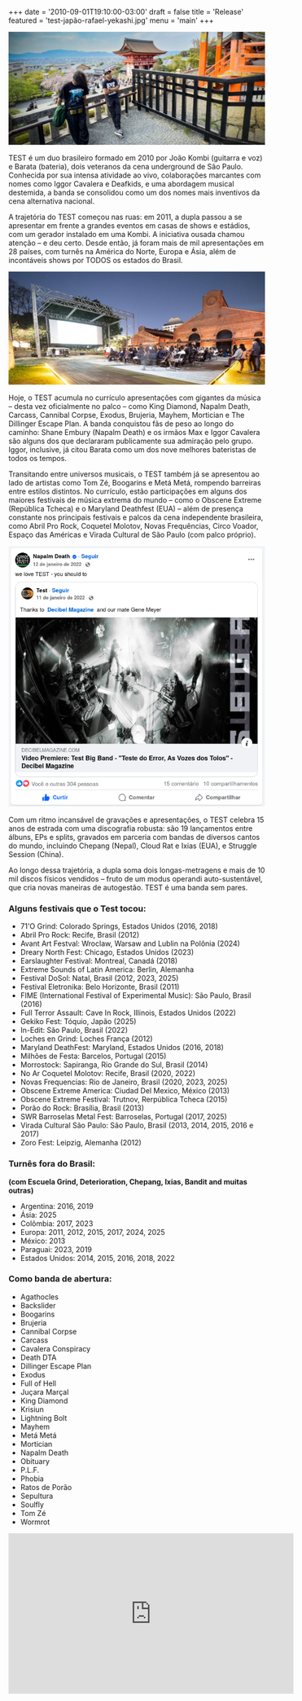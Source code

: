 +++
date = '2010-09-01T19:10:00-03:00'
draft = false
title = 'Release'
featured = 'test-japão-rafael-yekashi.jpg'
menu = 'main'
+++

![Test visitando templo no Japão](featured.jpg "Foto por Rafael Yekashi")

TEST é um duo brasileiro formado em 2010 por João Kombi (guitarra e voz) e Barata (bateria), dois veteranos da cena underground de São Paulo. Conhecida por sua intensa atividade ao vivo, colaborações marcantes com nomes como Iggor Cavalera e Deafkids, e uma abordagem musical destemida, a banda se consolidou como um dos nomes mais inventivos da cena alternativa nacional.

<!--more-->

A trajetória do TEST começou nas ruas: em 2011, a dupla passou a se apresentar em frente a grandes eventos em casas de shows e estádios, com um gerador instalado em uma Kombi. A iniciativa ousada chamou atenção – e deu certo. Desde então, já foram mais de mil apresentações em 28 países, com turnês na América do Norte, Europa e Ásia, além de incontáveis shows por TODOS os estados do Brasil.

![Documentário "Um Disco Normal" do Test sendo exibido na Cinemateca Brasileira](test-cinemateca-yokota.jpg "Foto por Fernando Yokota")

Hoje, o TEST acumula no currículo apresentações com gigantes da música – desta vez oficialmente no palco – como King Diamond, Napalm Death, Carcass, Cannibal Corpse, Exodus, Brujeria, Mayhem, Mortician e The Dillinger Escape Plan. A banda conquistou fãs de peso ao longo do caminho: Shane Embury (Napalm Death) e os irmãos Max e Iggor Cavalera são alguns dos que declararam publicamente sua admiração pelo grupo. Iggor, inclusive, já citou Barata como um dos nove melhores bateristas de todos os tempos.

Transitando entre universos musicais, o TEST também já se apresentou ao lado de artistas como Tom Zé, Boogarins e Metá Metá, rompendo barreiras entre estilos distintos. No currículo, estão participações em alguns dos maiores festivais de música extrema do mundo – como o Obscene Extreme (República Tcheca) e o Maryland Deathfest (EUA) – além de presença constante nos principais festivais e palcos da cena independente brasileira, como Abril Pro Rock, Coquetel Molotov, Novas Frequências, Circo Voador, Espaço das Américas e Virada Cultural de São Paulo (com palco próprio).

 <img src="facebook-napalm-death-post.png" alt="Postagem no facebook oficial do Napalm Death sobre o Test">

Com um ritmo incansável de gravações e apresentações, o TEST celebra 15 anos de estrada com uma discografia robusta: são 19 lançamentos entre álbuns, EPs e splits, gravados em parceria com bandas de diversos cantos do mundo, incluindo Chepang (Nepal), Cloud Rat e Ixias (EUA), e Struggle Session (China).

Ao longo dessa trajetória, a dupla soma dois longas-metragens e mais de 10 mil discos físicos vendidos – fruto de um modus operandi auto-sustentável, que cria novas maneiras de autogestão. TEST é uma banda sem pares.

### Alguns festivais que o Test tocou:

- 71'O Grind: Colorado Springs, Estados Unidos (2016, 2018)
- Abril Pro Rock: Recife, Brasil (2012)
- Avant Art Festval: Wroclaw, Warsaw and Lublin na Polônia (2024)
- Dreary North Fest: Chicago, Estados Unidos (2023)
- Earslaughter Festival: Montreal, Canadá (2018)
- Extreme Sounds of Latin America: Berlin, Alemanha
- Festival DoSol: Natal, Brasil (2012, 2023, 2025)
- Festival Eletronika: Belo Horizonte, Brasil (2011)
- FIME (International Festival of Experimental Music): São Paulo, Brasil (2016)
- Full Terror Assault: Cave In Rock, Illinois, Estados Unidos (2022)
- Gekiko Fest: Tóquio, Japão (2025)
- In-Edit: São Paulo, Brasil (2022)
- Loches en Grind: Loches França (2012)
- Maryland DeathFest: Maryland, Estados Unidos (2016, 2018)
- Milhões de Festa: Barcelos, Portugal (2015)
- Morrostock: Sapiranga, Rio Grande do Sul, Brasil (2014)
- No Ar Coquetel Molotov: Recife, Brasil (2020, 2022)
- Novas Frequencias: Rio de Janeiro, Brasil (2020, 2023, 2025)
- Obscene Extreme America: Ciudad Del Mexico, México (2013)
- Obscene Extreme Festival: Trutnov, Rerpública Tcheca (2015)
- Porão do Rock: Brasília, Brasil (2013)
- SWR Barroselas Metal Fest: Barroselas, Portugal (2017, 2025)
- Virada Cultural São Paulo: São Paulo, Brasil (2013, 2014, 2015, 2016 e 2017)
- Zoro Fest: Leipzig, Alemanha (2012)

### Turnês fora do Brasil:

**(com Escuela Grind, Deterioration, Chepang, Ixias, Bandit and muitas outras)**

- Argentina: 2016, 2019
- Ásia: 2025
- Colômbia: 2017, 2023
- Europa: 2011, 2012, 2015, 2017, 2024, 2025
- México: 2013
- Paraguai: 2023, 2019
- Estados Unidos: 2014, 2015, 2016, 2018, 2022

### Como banda de abertura:

- Agathocles
- Backslider
- Boogarins
- Brujeria
- Cannibal Corpse
- Carcass
- Cavalera Conspiracy
- Death DTA
- Dillinger Escape Plan
- Exodus
- Full of Hell
- Juçara Marçal
- King Diamond
- Krisiun
- Lightning Bolt
- Mayhem
- Metá Metá
- Mortician
- Napalm Death
- Obituary
- P.L.F.
- Phobia
- Ratos de Porão
- Sepultura
- Soulfly
- Tom Zé
- Wormrot

<div class="youtube-video-container">
  <iframe
    width="560"
    height="315"
    src="https://www.youtube.com/embed/LODWRJGc1I8"
    frameborder="0"
    allow="accelerometer; autoplay; encrypted-media; gyroscope; picture-in-picture"
    allowfullscreen
  ></iframe>
</div>
